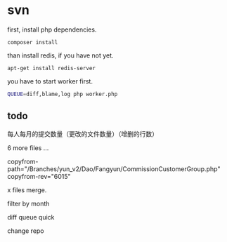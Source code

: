 svn
===============

first, install php dependencies.

```
composer install
```

than install redis, if you have not yet.

```
apt-get install redis-server
```

you have to start worker first.

```bash
QUEUE=diff,blame,log php worker.php
```

todo
-----

每人每月的提交数量（更改的文件数量）（增删的行数）

6 more files ...

copyfrom-path="/Branches/yun_v2/Dao/Fangyun/CommissionCustomerGroup.php"
   copyfrom-rev="6015"

x files merge.

filter by month

diff queue quick

change repo
